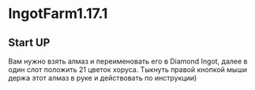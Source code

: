 # IngotFarm1.17.1
## Start UP
Вам нужно взять алмаз и переименовать его в Diamond Ingot, далее в один слот положить 21 цветок хоруса.
Тыкнуть правой кнопкой мыши держа этот алмаз в руке и действовать по инструкции)
